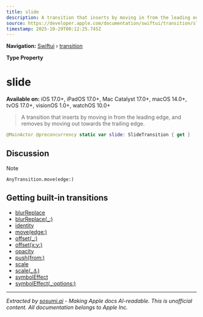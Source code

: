 ```yaml
---
title: slide
description: A transition that inserts by moving in from the leading edge, and removes by moving out towards the trailing edge.
source: https://developer.apple.com/documentation/swiftui/transition/slide
timestamp: 2025-10-29T00:12:25.745Z
---
```


**Navigation:** [Swiftui](/documentation/swiftui) › [transition](/documentation/swiftui/transition)

**Type Property**

# slide

**Available on:** iOS 17.0+, iPadOS 17.0+, Mac Catalyst 17.0+, macOS 14.0+, tvOS 17.0+, visionOS 1.0+, watchOS 10.0+

> A transition that inserts by moving in from the leading edge, and removes by moving out towards the trailing edge.

```swift
@MainActor @preconcurrency static var slide: SlideTransition { get }
```

## Discussion

> [!NOTE]
> `AnyTransition.move(edge:)`

## Getting built-in transitions

- [blurReplace](/documentation/swiftui/transition/blurreplace)
- [blurReplace(_:)](/documentation/swiftui/transition/blurreplace(_:))
- [identity](/documentation/swiftui/transition/identity)
- [move(edge:)](/documentation/swiftui/transition/move(edge:))
- [offset(_:)](/documentation/swiftui/transition/offset(_:))
- [offset(x:y:)](/documentation/swiftui/transition/offset(x:y:))
- [opacity](/documentation/swiftui/transition/opacity)
- [push(from:)](/documentation/swiftui/transition/push(from:))
- [scale](/documentation/swiftui/transition/scale)
- [scale(_:anchor:)](/documentation/swiftui/transition/scale(_:anchor:))
- [symbolEffect](/documentation/swiftui/transition/symboleffect)
- [symbolEffect(_:options:)](/documentation/swiftui/transition/symboleffect(_:options:))

---

*Extracted by [sosumi.ai](https://sosumi.ai) - Making Apple docs AI-readable.*
*This is unofficial content. All documentation belongs to Apple Inc.*
